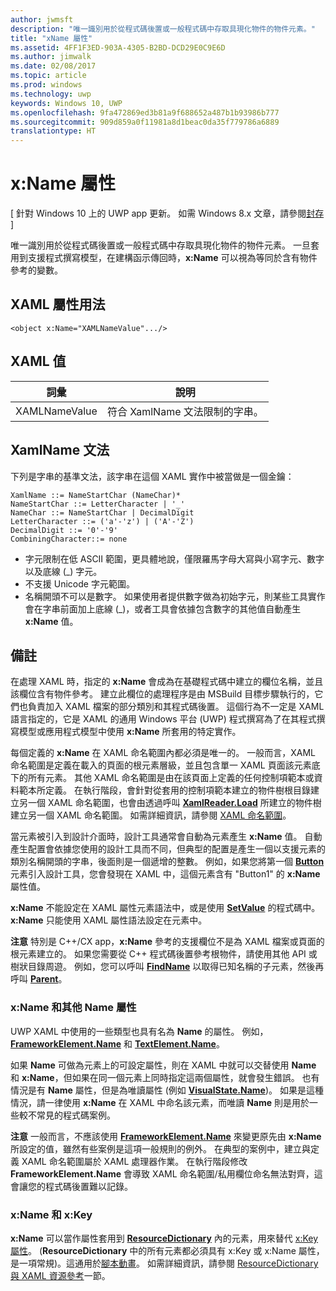 ```yaml
---
author: jwmsft
description: "唯一識別用於從程式碼後置或一般程式碼中存取具現化物件的物件元素。"
title: "xName 屬性"
ms.assetid: 4FF1F3ED-903A-4305-B2BD-DCD29E0C9E6D
ms.author: jimwalk
ms.date: 02/08/2017
ms.topic: article
ms.prod: windows
ms.technology: uwp
keywords: Windows 10, UWP
ms.openlocfilehash: 9fa472869ed3b81a9f688652a487b1b93986b777
ms.sourcegitcommit: 909d859a0f11981a8d1beac0da35f779786a6889
translationtype: HT
---
```

# <a name="xname-attribute"></a>x:Name 屬性

\[ 針對 Windows 10 上的 UWP app 更新。 如需 Windows 8.x 文章，請參閱[封存](http://go.microsoft.com/fwlink/p/?linkid=619132) \]

唯一識別用於從程式碼後置或一般程式碼中存取具現化物件的物件元素。 一旦套用到支援程式撰寫模型，在建構函示傳回時，**x:Name** 可以視為等同於含有物件參考的變數。

## <a name="xaml-attribute-usage"></a>XAML 屬性用法

``` syntax
<object x:Name="XAMLNameValue".../>
```

## <a name="xaml-values"></a>XAML 值

| 詞彙 | 說明 |
|------|-------------|
| XAMLNameValue | 符合 XamlName 文法限制的字串。 |

##  <a name="xamlname-grammar"></a>XamlName 文法

下列是字串的基準文法，該字串在這個 XAML 實作中被當做是一個金鑰：

``` syntax
XamlName ::= NameStartChar (NameChar)*
NameStartChar ::= LetterCharacter | '_'
NameChar ::= NameStartChar | DecimalDigit
LetterCharacter ::= ('a'-'z') | ('A'-'Z')
DecimalDigit ::= '0'-'9'
CombiningCharacter::= none
```

-   字元限制在低 ASCII 範圍，更具體地說，僅限羅馬字母大寫與小寫字元、數字以及底線 (\_) 字元。
-   不支援 Unicode 字元範圍。
-   名稱開頭不可以是數字。 如果使用者提供數字做為初始字元，則某些工具實作會在字串前面加上底線 (\_)，或者工具會依據包含數字的其他值自動產生 **x:Name** 值。

## <a name="remarks"></a>備註

在處理 XAML 時，指定的 **x:Name** 會成為在基礎程式碼中建立的欄位名稱，並且該欄位含有物件參考。 建立此欄位的處理程序是由 MSBuild 目標步驟執行的，它們也負責加入 XAML 檔案的部分類別和其程式碼後置。 這個行為不一定是 XAML 語言指定的，它是 XAML 的通用 Windows 平台 (UWP) 程式撰寫為了在其程式撰寫模型或應用程式模型中使用 **x:Name** 所套用的特定實作。

每個定義的 **x:Name** 在 XAML 命名範圍內都必須是唯一的。 一般而言，XAML 命名範圍是定義在載入的頁面的根元素層級，並且包含單一 XAML 頁面該元素底下的所有元素。 其他 XAML 命名範圍是由在該頁面上定義的任何控制項範本或資料範本所定義。 在執行階段，會針對從套用的控制項範本建立的物件樹根目錄建立另一個 XAML 命名範圍，也會由透過呼叫 [**XamlReader.Load**](https://msdn.microsoft.com/library/windows/apps/br228048) 所建立的物件樹建立另一個 XAML 命名範圍。 如需詳細資訊，請參閱 [XAML 命名範圍](xaml-namescopes.md)。

當元素被引入到設計介面時，設計工具通常會自動為元素產生 **x:Name** 值。 自動產生配置會依據您使用的設計工具而不同，但典型的配置是產生一個以支援元素的類別名稱開頭的字串，後面則是一個遞增的整數。 例如，如果您將第一個 [**Button**](https://msdn.microsoft.com/library/windows/apps/br209265) 元素引入設計工具，您會發現在 XAML 中，這個元素含有 "Button1" 的 **x:Name** 屬性值。

**x:Name** 不能設定在 XAML 屬性元素語法中，或是使用 [**SetValue**](https://msdn.microsoft.com/library/windows/apps/br242361) 的程式碼中。 **x:Name** 只能使用 XAML 屬性語法設定在元素中。

**注意** 特別是 C++/CX app，**x:Name** 參考的支援欄位不是為 XAML 檔案或頁面的根元素建立的。 如果您需要從 C++ 程式碼後置參考根物件，請使用其他 API 或樹狀目錄周遊。 例如，您可以呼叫 [**FindName**](https://msdn.microsoft.com/library/windows/apps/br208715) 以取得已知名稱的子元素，然後再呼叫 [**Parent**](https://msdn.microsoft.com/library/windows/apps/br208739)。

### <a name="xname-and-other-name-properties"></a>x:Name 和其他 Name 屬性

UWP XAML 中使用的一些類型也具有名為 **Name** 的屬性。 例如，[**FrameworkElement.Name**](https://msdn.microsoft.com/library/windows/apps/br208735) 和 [**TextElement.Name**](https://msdn.microsoft.com/library/windows/apps/hh702125)。

如果 **Name** 可做為元素上的可設定屬性，則在 XAML 中就可以交替使用 **Name** 和 **x:Name**，但如果在同一個元素上同時指定這兩個屬性，就會發生錯誤。 也有情況是有 **Name** 屬性，但是為唯讀屬性 (例如 [**VisualState.Name**](https://msdn.microsoft.com/library/windows/apps/br209031))。 如果是這種情況，請一律使用 **x:Name** 在 XAML 中命名該元素，而唯讀 **Name** 則是用於一些較不常見的程式碼案例。

**注意** 一般而言，不應該使用 [**FrameworkElement.Name**](https://msdn.microsoft.com/library/windows/apps/br208735) 來變更原先由 **x:Name** 所設定的值，雖然有些案例是這項一般規則的例外。 在典型的案例中，建立與定義 XAML 命名範圍屬於 XAML 處理器作業。 在執行階段修改 **FrameworkElement.Name** 會導致 XAML 命名範圍/私用欄位命名無法對齊，這會讓您的程式碼後置難以記錄。

### <a name="xname-and-xkey"></a>x:Name 和 x:Key

**x:Name** 可以當作屬性套用到 [**ResourceDictionary**](https://msdn.microsoft.com/library/windows/apps/br208794) 內的元素，用來替代 [x:Key 屬性](x-key-attribute.md)。 (**ResourceDictionary** 中的所有元素都必須具有 x:Key 或 x:Name 屬性，是一項常規)。這通用於[腳本動畫](https://msdn.microsoft.com/library/windows/apps/mt187354)。 如需詳細資訊，請參閱 [ResourceDictionary 與 XAML 資源參考](https://msdn.microsoft.com/library/windows/apps/mt187273)一節。

